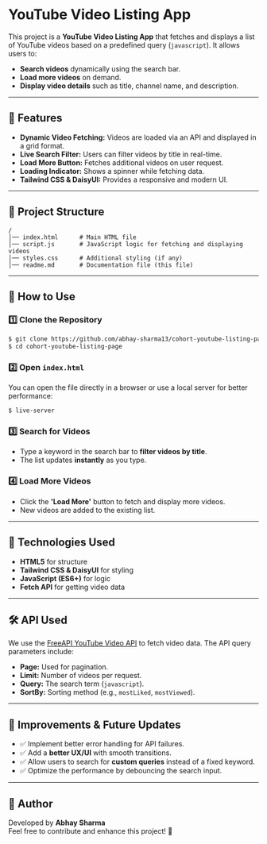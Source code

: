 # YouTube Video Listing App

This project is a **YouTube Video Listing App** that fetches and displays a list of YouTube videos based on a predefined query (`javascript`). It allows users to:

- **Search videos** dynamically using the search bar.
- **Load more videos** on demand.
- **Display video details** such as title, channel name, and description.

---

## 🚀 Features

- **Dynamic Video Fetching:** Videos are loaded via an API and displayed in a grid format.
- **Live Search Filter:** Users can filter videos by title in real-time.
- **Load More Button:** Fetches additional videos on user request.
- **Loading Indicator:** Shows a spinner while fetching data.
- **Tailwind CSS & DaisyUI:** Provides a responsive and modern UI.

---

## 📂 Project Structure

```
/
│── index.html      # Main HTML file
│── script.js       # JavaScript logic for fetching and displaying videos
│── styles.css      # Additional styling (if any)
│── readme.md       # Documentation file (this file)
```

---

## 📌 How to Use

### 1️⃣ Clone the Repository

```sh
$ git clone https://github.com/abhay-sharma13/cohort-youtube-listing-page.git
$ cd cohort-youtube-listing-page
```

### 2️⃣ Open `index.html`

You can open the file directly in a browser or use a local server for better performance:

```sh
$ live-server
```

### 3️⃣ Search for Videos

- Type a keyword in the search bar to **filter videos by title**.
- The list updates **instantly** as you type.

### 4️⃣ Load More Videos

- Click the **'Load More'** button to fetch and display more videos.
- New videos are added to the existing list.

---

## 🔧 Technologies Used

- **HTML5** for structure
- **Tailwind CSS & DaisyUI** for styling
- **JavaScript (ES6+)** for logic
- **Fetch API** for getting video data

---

## 🛠️ API Used

We use the [FreeAPI YouTube Video API](https://api.freeapi.app/) to fetch video data. The API query parameters include:

- **Page:** Used for pagination.
- **Limit:** Number of videos per request.
- **Query:** The search term (`javascript`).
- **SortBy:** Sorting method (e.g., `mostLiked`, `mostViewed`).

---

## 📌 Improvements & Future Updates

- ✅ Implement better error handling for API failures.
- ✅ Add a **better UX/UI** with smooth transitions.
- ✅ Allow users to search for **custom queries** instead of a fixed keyword.
- ✅ Optimize the performance by debouncing the search input.

---

## 📝 Author

Developed by **Abhay Sharma**  
Feel free to contribute and enhance this project! 🚀

